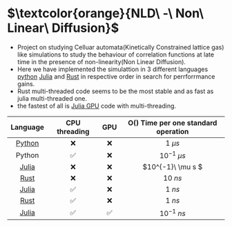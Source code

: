 # $\textcolor{orange}{NLD\ -\ Non\ Linear\ Diffusion}$ 
- Project on studying Celluar automata(Kinetically Constrained lattice gas) like simulations to study the behaviour of correlation functions at late time in the presence of non-linearity(Non Linear Diffusion).
- Here we have implemented the simulattion in 3 different languages [python](./old) [Julia](./Julia) and [Rust](./nld_rust) in respective order in search for perrforrmance gains.
- Rust multi-threaded code seems to be the most stable and as fast as julia multi-threaded one.
- the fastest of all is [Julia GPU](./Gpu) code with multi-threading.

| Language | CPU threading | GPU | O() Time per one standard operation |
| :---: | :---: | :---: | :---: |
| [Python](./old) | ❌ | ❌ |$1\ \mu s$ |
| Python | ✅ | ❌ | $10^{-1}\ \mu s$ |
| [Julia](./Julia/nld.jl) | ❌ | ❌ | $10^{-1}\ \mu s $ |
| [Rust](./nld_rust) | ❌ | ❌ | $10\ ns$ |
| [Julia](./Julia/nld.jl) | ✅ | ❌ | $1\ ns$ |
| [Rust](./nld_rust) | ✅ | ❌ | $1\ ns$ |
| [Julia](./Gpu) | ✅ | ✅ | $10^{-1}\ ns$ |

